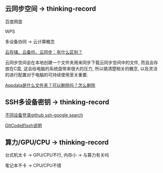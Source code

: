 ## 云同步空间 -> thinking-record

百度网盘

WPS

多设备协同 -> 云计算概念

[云存储、云备份、云同步：有什么区别？](https://cn.jugomobile.com/%E4%BA%91%E5%AD%98%E5%82%A8%E3%80%81%E4%BA%91%E5%A4%87%E4%BB%BD%E3%80%81%E4%BA%91%E5%90%8C%E6%AD%A5%EF%BC%9A%E6%9C%89%E4%BB%80%E4%B9%88%E5%8C%BA%E5%88%AB%EF%BC%9F/)

云同步空间会在本地创建一个文件夹用来同步下载云同步空间中的文件, 而且会存放在C盘, 这会给电脑的系统盘带来很大的压力, 所以搞清楚相关的概念, 以及灵活的进行配置对于电脑的可持续使用至关重要.

[Appdata是什么文件夹？可以删除吗？怎么删除](https://www.ruoshan.com/a/14.html)



## SSH多设备密钥 -> thinking-record

[不同设备登录github ssh-google search](https://www.google.com/search?q=%E4%B8%8D%E5%90%8C%E8%AE%BE%E5%A4%87%E7%99%BB%E5%BD%95github+ssh&sxsrf=ALiCzsYgnY6t2Bcn13xSnnlmlcqiNP03zg%3A1672398163109&ei=U8WuY4KhBpiI4-EP3MuHiAg&ved=0ahUKEwjClr3TmKH8AhUYxDgGHdzlAYEQ4dUDCA8&uact=5&oq=%E4%B8%8D%E5%90%8C%E8%AE%BE%E5%A4%87%E7%99%BB%E5%BD%95github+ssh&gs_lcp=Cgxnd3Mtd2l6LXNlcnAQAzIECCMQJzoKCAAQRxDWBBCwA0oECEEYAEoECEYYAFDkA1jQJWDiL2gBcAF4AIABqQGIAagGkgEDMC41mAEAoAEByAEFwAEB&sclient=gws-wiz-serp)

[GItCode的ssh说明](https://gitcode.net/gitcode/help-docs/-/wikis/docs/ssh#rsa-ssh-keys)



## 算力/GPU/CPU -> thinking-record

台式机太卡 -> GPU/CPU不行, 内存小 -> 与算力有关吗

笔记本不卡 -> CPU/CPU不错




